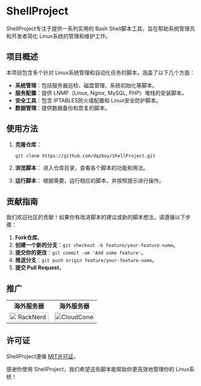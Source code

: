 # ShellProject

ShellProject专注于提供一系列实用的 Bash Shell脚本工具，旨在帮助系统管理员和开发者简化 Linux系统的管理和维护工作。

## 项目概述

本项目包含多个针对 Linux系统管理和自动化任务的脚本，涵盖了以下几个方面：

- **系统管理**：包括服务器巡检、磁盘管理、系统初始化等脚本。
- **服务配置**：提供 LNMP（Linux, Nginx, MySQL, PHP）堆栈的安装脚本。
- **安全工具**：包含 IPTABLES防火墙配置和 Linux安全防护脚本。
- **数据管理**：提供数据备份和恢复的脚本。

## 使用方法

1. **克隆仓库**：
   ```bash
   git clone https://github.com/dqzboy/ShellProject.git
   ```

2. **浏览脚本**：
   进入仓库目录，查看各个脚本的功能和用法。

3. **运行脚本**：
   根据需要，运行相应的脚本，并按照提示进行操作。

## 贡献指南

我们欢迎社区的贡献！如果你有改进脚本的建议或新的脚本想法，请遵循以下步骤：

1. **Fork仓库**。
2. **创建一个新的分支**：`git checkout -b feature/your-feature-name`。
3. **提交你的更改**：`git commit -am 'Add some feature'`。
4. **推送分支**：`git push origin feature/your-feature-name`。
5. **提交 Pull Request**。

## 推广

<table style="width: 100%; table-layout: fixed;">
    <tr>
      <td width="50%" align="center"><b>海外服务器</b></td>
      <td width="50%" align="center"><b>海外服务器</b></td>
    </tr>
    <tr>
        <td width="50%" align="center">
            <a href="https://dqzboy.github.io/proxyui/racknerd" target="_blank">
                <img src="https://cdn.jsdelivr.net/gh/dqzboy/Images/dqzboy-proxy/1.png?raw=true" 
                     alt="RackNerd" 
                     style="width: 100%; height: auto; max-width: 400px; object-fit: contain;">
            </a>
        </td>
        <td width="50%" align="center">
            <a href="https://app.cloudcone.com/?ref=12690" target="_blank">
                <img src="https://cdn.jsdelivr.net/gh/dqzboy/Images/dqzboy-proxy/2.png?raw=true" 
                     alt="CloudCone" 
                     style="width: 100%; height: auto; max-width: 400px; object-fit: contain;">
            </a>
        </td>
    </tr>
</table>

## 许可证

ShellProject遵循 [MIT许可证](LICENSE)。

感谢你使用 ShellProject，我们希望这些脚本能帮助你更高效地管理你的 Linux系统！
